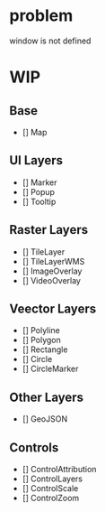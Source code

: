 # problem
window is not defined

# WIP

## Base

- [] Map

## UI Layers

- [] Marker
- [] Popup
- [] Tooltip

## Raster Layers

- [] TileLayer
- [] TileLayerWMS
- [] ImageOverlay
- [] VideoOverlay

## Veector Layers

- [] Polyline
- [] Polygon
- [] Rectangle
- [] Circle
- [] CircleMarker

## Other Layers
- [] GeoJSON

## Controls
- [] ControlAttribution
- [] ControlLayers
- [] ControlScale
- [] ControlZoom







